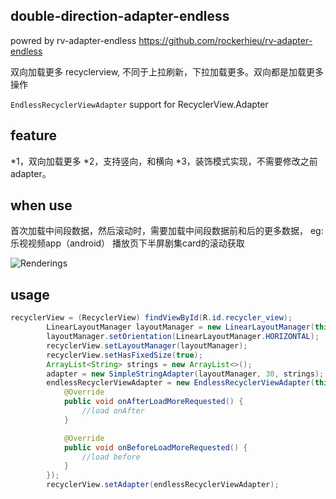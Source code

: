 

## double-direction-adapter-endless 

powred by rv-adapter-endless   https://github.com/rockerhieu/rv-adapter-endless

双向加载更多 recyclerview, 不同于上拉刷新，下拉加载更多。双向都是加载更多操作

`EndlessRecyclerViewAdapter` support for RecyclerView.Adapter

## feature

*1，双向加载更多
*2，支持竖向，和横向
*3，装饰模式实现，不需要修改之前adapter。

## when use

首次加载中间段数据，然后滚动时，需要加载中间段数据前和后的更多数据，
eg: 乐视视频app（android） 播放页下半屏剧集card的滚动获取

![Renderings](https://github.com/songhanghang/double-direction-adapter-endless/blob/master/screenshots/A0001LRX22Gsonghang03022016174843.gif)

## usage

```java
recyclerView = (RecyclerView) findViewById(R.id.recycler_view);
        LinearLayoutManager layoutManager = new LinearLayoutManager(this);
        layoutManager.setOrientation(LinearLayoutManager.HORIZONTAL);
        recyclerView.setLayoutManager(layoutManager);
        recyclerView.setHasFixedSize(true);
        ArrayList<String> strings = new ArrayList<>();
        adapter = new SimpleStringAdapter(layoutManager, 30, strings);
        endlessRecyclerViewAdapter = new EndlessRecyclerViewAdapter(this, adapter, new EndlessRecyclerViewAdapter.RequestToLoadMoreListener() {
            @Override
            public void onAfterLoadMoreRequested() {
                //load onAfter
            }

            @Override
            public void onBeforeLoadMoreRequested() {
                //load before
            }
        });
        recyclerView.setAdapter(endlessRecyclerViewAdapter);
```

